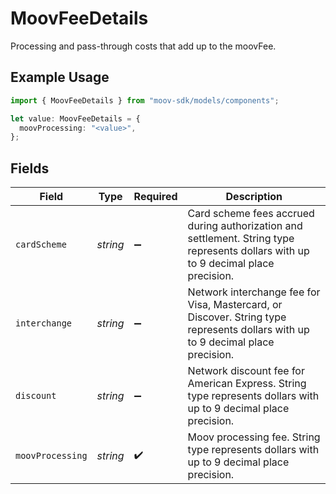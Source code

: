 # MoovFeeDetails

Processing and pass-through costs that add up to the moovFee.

## Example Usage

```typescript
import { MoovFeeDetails } from "moov-sdk/models/components";

let value: MoovFeeDetails = {
  moovProcessing: "<value>",
};
```

## Fields

| Field                                                                                                                              | Type                                                                                                                               | Required                                                                                                                           | Description                                                                                                                        |
| ---------------------------------------------------------------------------------------------------------------------------------- | ---------------------------------------------------------------------------------------------------------------------------------- | ---------------------------------------------------------------------------------------------------------------------------------- | ---------------------------------------------------------------------------------------------------------------------------------- |
| `cardScheme`                                                                                                                       | *string*                                                                                                                           | :heavy_minus_sign:                                                                                                                 | Card scheme fees accrued during authorization and settlement. String type represents dollars with up to 9 decimal place precision. |
| `interchange`                                                                                                                      | *string*                                                                                                                           | :heavy_minus_sign:                                                                                                                 | Network interchange fee for Visa, Mastercard, or Discover. String type represents dollars with up to 9 decimal place precision.    |
| `discount`                                                                                                                         | *string*                                                                                                                           | :heavy_minus_sign:                                                                                                                 | Network discount fee for American Express. String type represents dollars with up to 9 decimal place precision.                    |
| `moovProcessing`                                                                                                                   | *string*                                                                                                                           | :heavy_check_mark:                                                                                                                 | Moov processing fee. String type represents dollars with up to 9 decimal place precision.                                          |